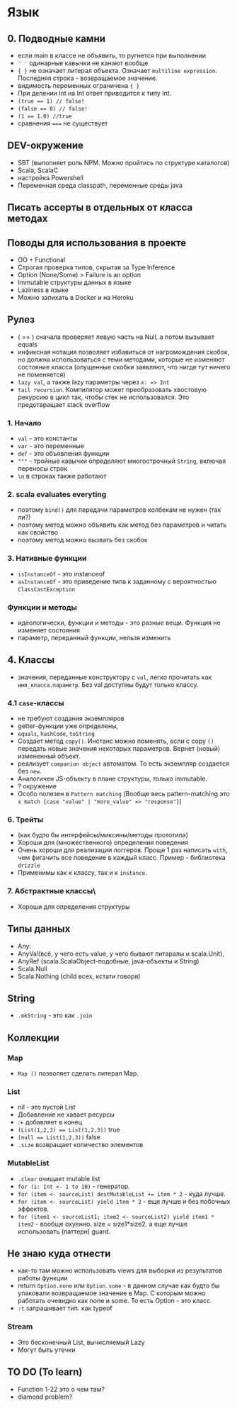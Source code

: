 # Язык

## 0. Подводные камни

- если main в классе не объявить, то ругнется при выполнении
- `' '` одинарные кавычки не канают вообще
- `{ }` не означает литерал объекта. Означает `multiline expression`. Последняя строка - возвращаемое значение.
- видимость переменных ограничена `{ }`
- При делении Int на Int ответ приводится к типу Int.
- `(true == 1) // false!`
- `(false == 0) // false!`
- `(1 == 1.0) //true`
- сравнения `===` не существует

## DEV-окружение

- SBT (выполняет роль NPM. Можно пройтись по структуре каталогов)
- Scala, ScalaC
- настройка Powershell
- Переменная среда classpath, переменные среды java

## Писать ассерты в отдельных от класса методах

## Поводы для использования в проекте

- OO + Functional
- Строгая проверка типов, скрытая за Type Inference
- Option (None/Some) > Failure is an option
- Immutable структуры данных в языке
- Laziness в языке
- Можно запихать в Docker и на Heroku

## Рулез

- ( == ) сначала проверяет левую часть на Null, а потом вызывает equals
- инфиксная нотация позволяет избавиться от нагромождения скобок, но должна использоваться с теми методами, которые не изменяют состояние класса (опущенные скобки заявляют, что нигде тут ничего не поменяется)
- `lazy val`, а также lazy параметры через `x: => Int`
- `tail recursion`. Компилятор может преобразовать хвостовую рекурсию в цикл так, чтобы стек не использовался. Это предотвращает stack overflow

### 1. Начало

- `val` - это константы
- `var` - это переменные
- `def` - это объявления функции
- `"""` - тройные кавычки определяют многострочный `String`, включая переносы строк
- `\n` в строках также работают

### 2. scala evaluates everyting

- поэтому `bind()` для передачи параметров колбекам не нужен (так ли?)
- поэтому метод можно объявить как метод без параметров и читать как свойство
- поэтому метод можно вызвать без скобок

### 3. Нативные функции

- `isInstanceOf` - это instanceof
- `asInstanceOf` - это приведение типа к заданному с вероятностью `ClassCastException`

### Функции и методы

- идеологически, функции и методы - это разные вещи. Функция не изменяет состояния
- параметр, переданный функции, нельзя изменить

## 4. Классы

- значения, переданные конструктору c `val`, легко прочитать как `имя_класса.параметр`. Без val доступны будут только классу. 

### 4.1 `case`-классы

- не требуют создания экземпляров
- getter-функции уже определены, 
- `equals`, `hashCode`, `toString`
- Создает метод `copy()`. Инстанс можно поменять, если с copy `()` передать новые значения некоторых параметров. Вернет (новый) измененный объект.
- реализует `companion object` автоматом. То есть экземпляр создается без `new`.
- Аналогичен JS-объекту в плане структуры, только immutable.
- ? окружение
- Особо полезен в `Pattern matching` (Вообще весь pattern-matching это `x match {case "value" | "more_value" => "response"}`)

### 6. Трейты 

- (как будто бы интерфейсы/миксины/методы прототипа)
- Хороши для (множественного) определения поведения
- Очень хороши для реализации логгеров. Проще 1 раз написать `with`, чем фигачить все поведение в каждый класс. Пример - библиотека `drizzle`
- Применимы как к классу, так и к `instance`.

### 7. Абстрактные классы\

- Хороши для определения структуры

## Типы данных

- Any: 
- AnyVal(всё, у чего есть value, у чего бывают литаралы и scala.Unit), 
- AnyRef (scala.ScalaObject-подобные, java-объекты и String)
- Scala.Null
- Scala.Nothing (child всех, кстати говоря)

## String

- `.mkString` - это как `.join`

## Коллекции

### Map

- `Map ()` позволяет сделать литерал Map.

### List

- nil - это пустой List
- Добавление не хавает ресурсы
- :+ добавляет в конец
- `(List(1,2,3) == List(1,2,3))` true
- `(null == List(1,2,3))` false
- `.size` возвращает количество элементов

### MutableList

- `.clear` очищает mutable list
- `for (i: Int <- 1 to 10)` - генератор.
- `for (item <- sourceList) destMutableList += item * 2` - куда лучше.
- `for (item <- sourceList) yield item * 2` - еще лучше и без побочных эффектов.
- `for (item1 <- sourceList1; item2 <- sourceList2) yield item1 * item2` - вообще охуенно. size = size1*size2. а еще лучше использовать (паттерн) guard.

## Не знаю куда отнести

- как-то там можно использовать views для выборки из результатов работы функции
- return `Option.none` или `Option.some` - в данном случае как будто бы упаковали возвращаемое значение в Map. С которым можно работать очевидко как none и some. То есть Option - это класс.
- `:t` запрашивает тип. как typeof


### Stream

- Это бесконечный List, вычисляемый Lazy
- Могут быть утечки

## TO DO (To learn)

- Function 1-22 это о чем там?
- diamond problem?










